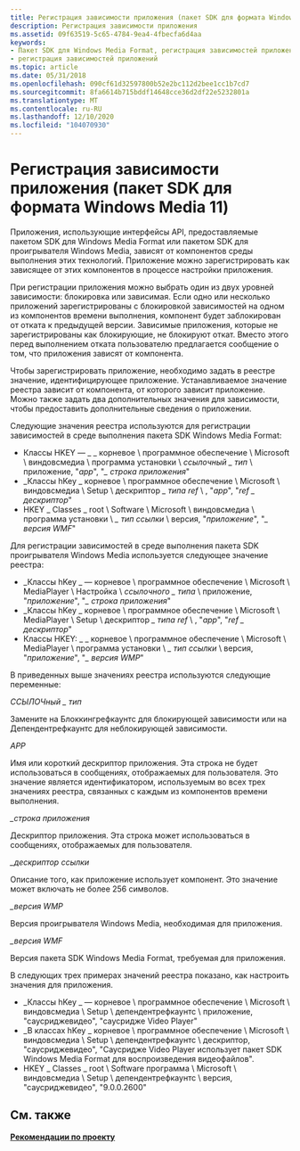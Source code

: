 ```yaml
---
title: Регистрация зависимости приложения (пакет SDK для формата Windows Media 11)
description: Регистрация зависимости приложения
ms.assetid: 09f63519-5c65-4784-9ea4-4fbecfa6d4aa
keywords:
- Пакет SDK для Windows Media Format, регистрация зависимостей приложений
- регистрация зависимостей приложений
ms.topic: article
ms.date: 05/31/2018
ms.openlocfilehash: 090cf61d32597800b52e2bc112d2bee1cc1b7cd7
ms.sourcegitcommit: 8fa6614b715bddf14648cce36d2df22e5232801a
ms.translationtype: MT
ms.contentlocale: ru-RU
ms.lasthandoff: 12/10/2020
ms.locfileid: "104070930"
---
```

# <a name="registering-application-dependency-windows-media-format-11-sdk"></a>Регистрация зависимости приложения (пакет SDK для формата Windows Media 11)

Приложения, использующие интерфейсы API, предоставляемые пакетом SDK для Windows Media Format или пакетом SDK для проигрывателя Windows Media, зависят от компонентов среды выполнения этих технологий. Приложение можно зарегистрировать как зависящее от этих компонентов в процессе настройки приложения.

При регистрации приложения можно выбрать один из двух уровней зависимости: блокировка или зависимая. Если одно или несколько приложений зарегистрированы с блокировкой зависимостей на одном из компонентов времени выполнения, компонент будет заблокирован от отката к предыдущей версии. Зависимые приложения, которые не зарегистрированы как блокирующие, не блокируют откат. Вместо этого перед выполнением отката пользователю предлагается сообщение о том, что приложения зависят от компонента.

Чтобы зарегистрировать приложение, необходимо задать в реестре значение, идентифицирующее приложение. Устанавливаемое значение реестра зависит от компонента, от которого зависит приложение. Можно также задать два дополнительных значения для зависимости, чтобы предоставить дополнительные сведения о приложении.

Следующие значения реестра используются для регистрации зависимостей в среде выполнения пакета SDK Windows Media Format:

-   Классы HKEY — \_ \_ корневое \\ программное обеспечение \\ Microsoft \\ виндовсмедиа \\ программа установки \\ *ссылочный \_ тип* \\ приложение, "*app*", "*\_ строка приложения*"
-   \_Классы hKey \_ корневое \\ программное обеспечение \\ Microsoft \\ виндовсмедиа \\ Setup \\ дескриптор *\_ типа ref* \\ , "*app*", "*ref \_ дескриптор*"
-   HKEY \_ Classes \_ root \\ Software \\ Microsoft \\ виндовсмедиа \\ программа установки \\ *\_ тип ссылки* \\ версия, "*приложение*", "*\_ версия WMF*"

Для регистрации зависимостей в среде выполнения пакета SDK проигрывателя Windows Media используется следующее значение реестра:

-   \_Классы hKey \_ — корневое \\ программное обеспечение \\ Microsoft \\ MediaPlayer \\ Настройка \\ *ссылочного \_ типа* \\ приложение, "*приложение*", "*\_ строка приложения*"
-   \_Классы hKey \_ корневое \\ программное обеспечение \\ Microsoft \\ MediaPlayer \\ Setup \\ дескриптор *\_ типа ref* \\ , "*app*", "*ref \_ дескриптор*"
-   Классы HKEY: \_ \_ корневое \\ программное обеспечение \\ Microsoft \\ MediaPlayer \\ программа установки \\ *\_ тип ссылки* \\ версия, "*приложение*", "*\_ версия WMP*"

В приведенных выше значениях реестра используются следующие переменные:

*ССЫЛОЧный \_ тип*

Замените на Блоккингрефкаунтс для блокирующей зависимости или на Депендентрефкаунтс для неблокирующей зависимости.

*APP*

Имя или короткий дескриптор приложения. Эта строка не будет использоваться в сообщениях, отображаемых для пользователя. Это значение является идентификатором, используемым во всех трех значениях реестра, связанных с каждым из компонентов времени выполнения.

*\_строка приложения*

Дескриптор приложения. Эта строка может использоваться в сообщениях, отображаемых для пользователя.

*\_дескриптор ссылки*

Описание того, как приложение использует компонент. Это значение может включать не более 256 символов.

*\_версия WMP*

Версия проигрывателя Windows Media, необходимая для приложения.

*\_версия WMF*

Версия пакета SDK Windows Media Format, требуемая для приложения.

В следующих трех примерах значений реестра показано, как настроить значения для приложения.

-   \_Классы hKey \_ — корневое \\ программное обеспечение \\ Microsoft \\ виндовсмедиа \\ Setup \\ депендентрефкаунтс \\ приложение, "саусриджевидео", "саусридже Video Player"
-   \_В классах hKey \_ корневое \\ программное обеспечение \\ Microsoft \\ виндовсмедиа \\ Setup \\ депендентрефкаунтс \\ дескриптор, "саусриджевидео", "Саусридже Video Player использует пакет SDK Windows Media Format для воспроизведения видеофайлов".
-   HKEY \_ Classes \_ root \\ Software программа \\ Microsoft \\ виндовсмедиа \\ Setup \\ депендентрефкаунтс \\ версия, "саусриджевидео", "9.0.0.2600"

## <a name="related-topics"></a>См. также

<dl> <dt>

[**Рекомендации по проекту**](project-considerations.md)
</dt> </dl>

 

 




